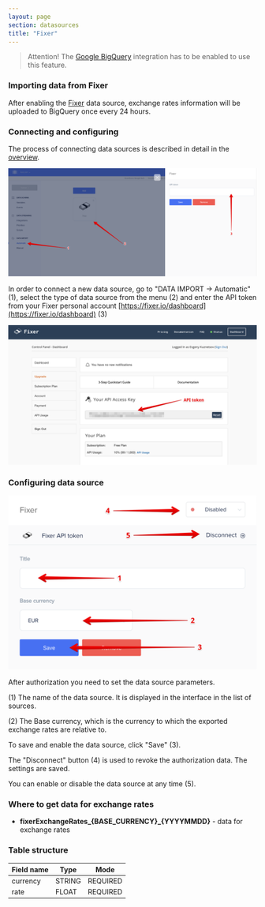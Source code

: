 ```yaml
---
layout: page
section: datasources
title: "Fixer"
---
```


> Attention! The [Google BigQuery](/integrations/google-bigquery) integration has to be enabled to use this feature.

### Importing data from Fixer

After enabling the [Fixer](http://fixer.io) data source, exchange rates information will be uploaded to BigQuery once every 24 hours.

### Connecting and configuring

The process of connecting data sources is described in detail in the [overview](https://docs.segmentstream.com/datasources/index).

![](/img/fixer1.png)

In order to connect a new data source, go to "DATA IMPORT → Automatic" (1), select the type of data source from the menu (2) and enter the API token from your Fixer personal account [https://fixer.io/dashboard](https://fixer.io/dashboard) (3)

![](/img/fixer2.png)

### Configuring data source

![](/img/fixer3.png)

After authorization you need to set the data source parameters.

(1) The name of the data source. It is displayed in the interface in the list of sources.

(2) The Base currency, which is the currency to which the exported exchange rates are relative to.

To save and enable the data source, click "Save" (3).

The "Disconnect" button (4) is used to revoke the authorization data. The settings are saved.

You can enable or disable the data source at any time (5).

### Where to get data for exchange rates

- **fixerExchangeRates_{BASE_CURRENCY}_{YYYYMMDD}** - data for exchange rates

### Table structure

Field name|Type|Mode
--- | --- | ---
currency | STRING | REQUIRED
rate | FLOAT | REQUIRED
